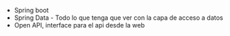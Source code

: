 - Spring boot 
- Spring Data - Todo lo que tenga que ver con la capa de acceso a datos
- Open API, interface para el api desde la web
